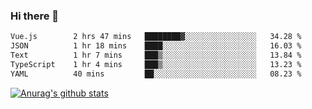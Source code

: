 ### Hi there 👋



<!--
**webB1an/webB1an** is a ✨ _special_ ✨ repository because its `README.md` (this file) appears on your GitHub profile.

Here are some ideas to get you started:

- 🔭 I’m currently working on ...
- 🌱 I’m currently learning ...
- 👯 I’m looking to collaborate on ...
- 🤔 I’m looking for help with ...
- 💬 Ask me about ...
- 📫 How to reach me: ...
- 😄 Pronouns: ...
- ⚡ Fun fact: ...
-->

<!--START_SECTION:waka-->

```txt
Vue.js        2 hrs 47 mins   ████████▓░░░░░░░░░░░░░░░░   34.28 %
JSON          1 hr 18 mins    ████░░░░░░░░░░░░░░░░░░░░░   16.03 %
Text          1 hr 7 mins     ███▒░░░░░░░░░░░░░░░░░░░░░   13.84 %
TypeScript    1 hr 4 mins     ███▒░░░░░░░░░░░░░░░░░░░░░   13.23 %
YAML          40 mins         ██░░░░░░░░░░░░░░░░░░░░░░░   08.23 %
```

<!--END_SECTION:waka-->


[![Anurag's github stats](https://github-readme-stats.vercel.app/api?username=webB1an&show_icons=true&theme=radical)](https://github.com/anuraghazra/github-readme-stats)

